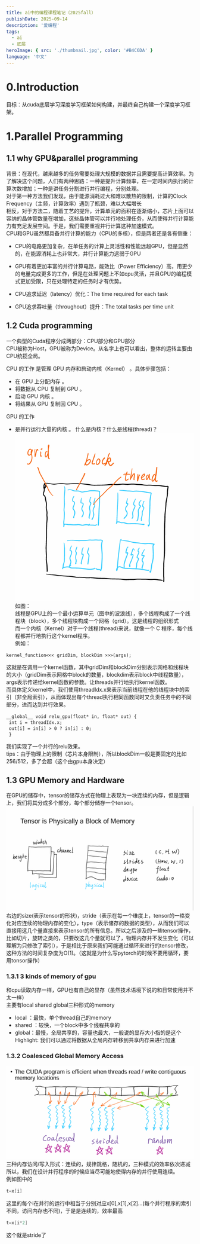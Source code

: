 ```yaml
---
title: ai中的编程课程笔记（2025fall）
publishDate: 2025-09-14 
description: '爱编程'
tags:
  - ai
  - 底层  
heroImage: { src: './thumbnail.jpg', color: '#B4C6DA' }
language: '中文'
---
```

# 0.Introduction
目标：从cuda底层学习深度学习框架如何构建，并最终自己构建一个深度学习框架。  
# 1.Parallel Programming
## 1.1 why GPU&parallel programming
背景：在现代，越来越多的任务需要处理大规模的数据并且需要提高计算效率。为了解决这个问题，人们有两种思路：一种是提升计算频率，在一定时间内执行的计算次数增加；一种是讲任务分割进行并行编程，分别处理。  
对于第一种方法我们发现，由于能源消耗过大和难以散热的限制，计算的Clock Frequency（主频，计算效率）遇到了瓶颈，难以大幅增长  
相反，对于方法二，随着工艺的提升，计算单元的面积在逐渐缩小，芯片上面可以容纳的晶体管数量在增加，这些晶体管可以并行地处理任务，从而使得并行计算能力有充足发展空间。于是，我们需要重视并行计算这种加速模式。  
CPU和GPU虽然都具备并行计算的能力（CPU的多核），但是两者还是各有侧重：  
* CPU的电路更加复杂，在单任务的计算上灵活性和性能远超GPU，但是显然的，在能源消耗上也非常大，并行计算能力远弱于GPU  
* GPU有着更加丰富的并行计算电路，能效比（Power Efficiency）高，用更少的电量完成更多的工作，但是在处理问题上不如cpu灵活，并且GPU的编程模式更加受限，只在处理特定的任务时才有优势。  

* CPU追求延迟（latency）优化：The time required for each task
*  GPU追求吞吐量（throughout）提升：The total tasks per time unit  
## 1.2 Cuda programming
一个典型的Cuda程序分成两部分：CPU部分和GPU部分  
CPU被称为Host，GPU被称为Device。从名字上也可以看出，整体的运转主要由CPU统揽全局。  

CPU 的工作 是管理 GPU 内存和启动内核（Kernel） 。具体步骤包括：

* 在 GPU 上分配内存 。
* 将数据从 CPU 复制到 GPU 。
* 启动 GPU 内核 。
* 将结果从 GPU 复制回 CPU 。  

GPU 的工作 
* 是并行运行大量的内核 。
什么是内核？什么是线程(thread)？  
![Local Image](src/assets/imgs-aicode/1.png)  
如图：  
线程是GPU上的一个最小运算单元（图中的波浪线），多个线程构成了一个线程块（block），多个线程块构成一个网格（grid）。这是线程的组织形式  
而一个内核（Kernel）对于一个线程(thread)来说，就像一个 C 程序，每个线程都并行地执行这个kernel程序。  
例如：
```cuda
kernel_function<<< gridDim, blockDim >>>(args);
```
这就是在调用一个kernel函数，其中gridDim和blockDim分别表示网格和线程块的大小（gridDim表示网格中block的数量，blockdim表示block中线程数量），args表示传递给kernel函数的参数。让threads并行地执行kernel函数。  
而具体定义kernel中，我们使用threadIdx.x来表示当前线程在他的线程块中的索引（非全局索引），从而体现出每个thread执行相同函数同时又负责任务中的不同部分，进而达到并行效果。
```
__global__ void relu_gpu(float* in, float* out) {
 int i = threadIdx.x;
 out[i] = in[i] > 0 ? in[i] : 0;
 }
```
我们实现了一个并行的relu效果。  
tips：由于物理上的限制（芯片本身限制），所以blockDim一般是要固定的比如256/512，多了会超（这个由gpu本身决定）  
## 1.3 GPU Memory and Hardware
在GPU的储存中，tensor的储存方式在物理上表现为一块连续的内存，但是逻辑上，我们将其分成多个部分，每个部分储存一个tensor。  
![Local Image](src/assets/imgs-aicode/2.png)
右边的size(表示tensor的形状)，stride（表示在每一个维度上，tensor的一格变化对应连续的物理内存的变化），type（表示储存的数据的类型），从而我们可以直接用这几个量直接来表示tensor的所有信息。所以之后涉及的一些tensor操作，比如切片，旋转之类的，只要改这几个量就可以了，物理内存并不发生变化（可以理解为只修改了索引），于是相比于原来我们可能通过循环来进行的tensor修改，这种方法的时间复杂度为O(1)。（这就是为什么写pytorch的时候不要用循环，要用tonsor操作）  

### 1.3.1 3 kinds of memory of gpu
和cpu读取内存一样，GPU也有自己的显存（虽然技术语境下说的和日常使用并不太一样）  
主要有local shared global三种形式的memory  
* local ：最快，单个thread自己的memory
* shared ：较快，一个block中多个线程共享的
* global：最慢，全局共享的，容量也最大，一般说的显存大小指的是这个
Highlight: 我们可以通过将数据从全局内存转移到共享内存来进行加速  
### 1.3.2 Coalesced Global Memory Access
![Local Image](src/assets/imgs-aicode/3.png)
三种内存访问/写入形式：连续的，规律跳格，随机的，三种模式的效率依次递减  
所以，我们在设计并行程序的时候应当尽可能地使得内存的并行使用连续。  
例如图中的  
```cpp
t=x[i]
```
这里的每个i在并行的运行中相当于分别对应x[0],x[1],x[2]...(每个并行程序的索引不同，访问内存也不同)，于是是连续的，效率最高  
```cpp
t=x[i*2]
```
这个就是stride了